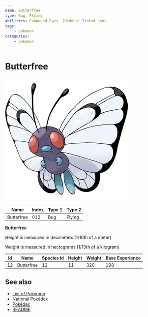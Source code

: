 ```yaml
---
name: Butterfree
type: Bug, Flying
abilities: Compound Eyes, (Hidden) Tinted Lens
tags:
    - pokemon
categories:
    - pokemon
---
```


# Butterfree


![Butterfree](images/012.png)

| **Name** | **Index** | **Type 1** | **Type 2** |
|----|----|----|----|
| Butterfree | 012 | Bug | Flying  |

**Butterfree** 


Height is measured in decimeters (1/10th of a meter)

Weight is measured in hectograms (1/10th of a kilogram)

| **Id** | **Name** | **Species Id** | **Height** | **Weight** | **Base Experience** |
|--------|----------|----------------|------------|------------|---------------------|
| 12 | Butterfree | 12 | 11 | 320 | 198 |


## See also

- [List of Pokémon](../pokemon.md)
- [National Pokédex](../national_pokedex.md)
- [Pokédex](../pokedex.md)
- [README](../README.md)
